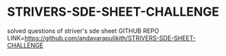 # STRIVERS-SDE-SHEET-CHALLENGE
solved questions of striver's sde sheet
GITHUB REPO LINK=https://github.com/andavarapulikith/STRIVERS-SDE-SHEET-CHALLENGE
